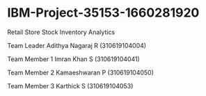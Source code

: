 # IBM-Project-35153-1660281920
Retail Store Stock Inventory Analytics

Team Leader Adithya Nagaraj R (310619104004)

Team Member 1 Imran Khan S (310619104041)

Team Member 2 Kamaeshwaran P (310619104050)

Team Member 3 Karthick S (310619104053)
